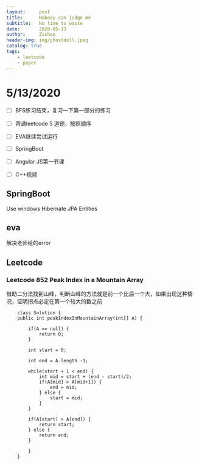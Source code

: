 ```yaml
---
layout:     post
title:      Nobody can judge me
subtitle:   No time to waste
date:       2020-05-13
author:     Zichao
header-img: img/ghostdoll.jpeg
catalog: true
tags:
    - leetcode
    - paper
---
```


# 5/13/2020

- [ ]  BFS练习结束，复习一下第一部分的练习

- [ ]  背诵leetcode 5 道题，按照顺序

- [ ]  EVA继续尝试运行

- [ ]  SpringBoot

- [ ]  Angular JS第一节课

- [ ]  C++视频

## SpringBoot
Use windows
Hibernate
JPA Entities


## eva
解决老师给的error


## Leetcode

### Leetcode 852 Peak Index in a Mountain Array
借助二分法找到山峰，判断山峰的方法就是前一个比后一个大，如果出现这种情况，证明拐点必定在第一个较大的数之前
```
    class Solution {
    public int peakIndexInMountainArray(int[] A) {
        
        if(A == null) {
            return 0;
        }
        
        int start = 0;
        
        int end = A.length -1;
        
        while(start + 1 < end) {
            int mid = start + (end - start)/2;
            if(A[mid] > A[mid+1]) {
                end = mid;
            } else {
                start = mid;
            }
        }
        
        if(A[start] > A[end]) {
            return start;
        } else {
            return end;
        }
        
        }
    }
```